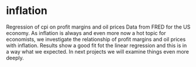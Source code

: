 # inflation
Regression of cpi on profit margins and oil prices
Data from FRED for the US economy. As inflation is always and even more now a hot topic for economists, we investigate the relationship of profit margins and oil prices with inflation.
Results show a good fit fot the linear regression and this is in a way what we expected.
In next projects we will examine things even more deeply.
